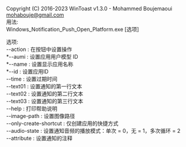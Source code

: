 Copyright (C) 2016-2023 WinToast v1.3.0 - Mohammed Boujemaoui <mohabouje@gmail.com>  
用法:  
        Windows_Notification_Push_Open_Platform.exe [选项]  
  
选项:  
        --action : 在按钮中设置操作  
        *--aumi : 设置应用用户模型 ID  
        *--name : 设置显示应用名称  
        *--id : 设置应用ID  
        --time : 设置过期时间  
        --text01 : 设置通知的第一行文本  
        --text02 : 设置通知的第二行文本  
        --text03 : 设置通知的第三行文本  
        --help : 打印帮助说明  
        --image-path : 设置图像路径  
        --only-create-shortcut : 仅创建应用的快捷方式  
        --audio-state : 设置通知音频的播放模式：单次 = 0，无 = 1，多次循环 = 2  
        --attribute : 设置通知的注释  
